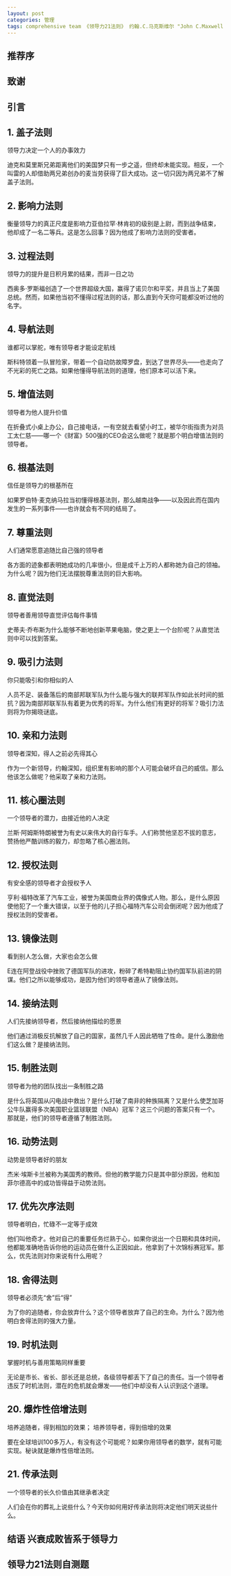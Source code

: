 ```yaml
---
layout: post
categories: 管理
tags: comprehensive team 《领导力21法则》 约翰.C.马克斯维尔 "John C.Maxwell" 路本福
---
```


## 推荐序

 

## 致谢

 

## 引言

 

## 1. 盖子法则

领导力决定一个人的办事效力

迪克和莫里斯兄弟距离他们的美国梦只有一步之遥，但终却未能实现。相反，一个叫雷的人却借助两兄弟创办的麦当劳获得了巨大成功。这一切只因为两兄弟不了解盖子法则。

 

## 2. 影响力法则

衡量领导力的真正尺度是影响力亚伯拉罕·林肯初的级别是上尉，而到战争结束，他却成了一名二等兵。这是怎么回事？因为他成了影响力法则的受害者。

 

## 3. 过程法则

领导力的提升是日积月累的结果，而非一日之功

西奥多·罗斯福创造了一个世界超级大国，赢得了诺贝尔和平奖，并且当上了美国总统。然而，如果他当初不懂得过程法则的话，那么直到今天你可能都没听过他的名字。

 

## 4. 导航法则

谁都可以掌舵，唯有领导者才能设定航线

斯科特领着一队冒险家，带着一个自动防故障罗盘，到达了世界尽头——也走向了不光彩的死亡之路。如果他懂得导航法则的道理，他们原本可以活下来。

 

## 5. 增值法则

领导者为他人提升价值

在折叠式小桌上办公，自己接电话，一有空就去看望小时工，被华尔街指责为对员工太仁慈——哪一个《财富》500强的CEO会这么做呢？就是那个明白增值法则的领导者。

 

## 6. 根基法则

信任是领导力的根基所在

如果罗伯特·麦克纳马拉当初懂得根基法则，那么越南战争——以及因此而在国内发生的一系列事件——也许就会有不同的结局了。

 

## 7. 尊重法则

人们通常愿意追随比自己强的领导者

各方面的迹象都表明她成功的几率很小，但是成千上万的人都称她为自己的领袖。为什么呢？因为他们无法摆脱尊重法则的巨大影响。

 

## 8. 直觉法则

领导者善用领导直觉评估每件事情

史蒂夫·乔布斯为什么能够不断地创新苹果电脑，使之更上一个台阶呢？从直觉法则中可以找到答案。

 

## 9. 吸引力法则

你只能吸引和你相似的人

人员不足、装备落后的南部邦联军队为什么能与强大的联邦军队作如此长时间的抵抗？因为南部邦联军队有着更为优秀的将军。为什么他们有更好的将军？吸引力法则将为你揭晓谜底。

 

## 10. 亲和力法则

领导者深知，得人之前必先得其心

作为一个新领导，约翰深知，组织里有影响的那个人可能会破坏自己的威信。那么他该怎么做呢？他采取了亲和力法则。

 

## 11. 核心圈法则

一个领导者的潜力，由接近他的人决定

兰斯·阿姆斯特朗被誉为有史以来伟大的自行车手。人们称赞他坚忍不拔的意志，赞扬他严酷训练的毅力，却忽略了核心圈法则。

 

## 12. 授权法则

有安全感的领导者才会授权予人

亨利·福特改革了汽车工业，被誉为美国商业界的偶像式人物。那么，是什么原因使他犯了一个重大错误，以至于他的儿子担心福特汽车公司会倒闭呢？因为他成了授权法则的受害者。

 

## 13. 镜像法则

看到别人怎么做，大家也会怎么做

E连在阿登战役中挫败了德国军队的进攻，粉碎了希特勒阻止协约国军队前进的阴谋。他们之所以能够成功，是因为他们的领导者遵从了镜像法则。

 

## 14. 接纳法则

人们先接纳领导者，然后接纳他描绘的愿景

他们通过消极反抗解放了自己的国家，虽然几千人因此牺牲了性命。是什么激励他们这么做？是接纳法则。

 

## 15. 制胜法则

领导者为他的团队找出一条制胜之路

是什么将英国从闪电战中救出？是什么打破了南非的种族隔离？又是什么使芝加哥公牛队赢得多次美国职业篮球联盟（NBA）冠军？这三个问题的答案只有一个。那就是，他们的领导者遵循了制胜法则。

 

## 16. 动势法则

动势是领导者好的朋友

杰米·埃斯卡兰被称为美国秀的教师。但他的教学能力只是其中部分原因，他和加菲尔德高中的成功皆得益于动势法则。

 

## 17. 优先次序法则

领导者明白，忙碌不一定等于成效

他们叫他奇才。他对自己的重要任务烂熟于心，如果你说出一个日期和具体时间，他都能准确地告诉你他的运动员在做什么正因如此，他拿到了十次锦标赛冠军。那么，优先法则对你来说有什么用呢？

 

## 18. 舍得法则

领导者必须先“舍”后“得”

为了你的追随者，你会放弃什么？这个领导者放弃了自己的生命。为什么？因为他明白舍得法则的强大力量。

 

## 19. 时机法则

掌握时机与善用策略同样重要

无论是市长、省长、部长还是总统，各级领导都丢下了自己的责任。当一个领导者违反了时机法则，潜在的危机就会爆发——他们中却没有人认识到这个道理。

 

## 20. 爆炸性倍增法则

培养追随者，得到相加的效果； 培养领导者，得到倍增的效果

要在全球培训100多万人，有没有这个可能呢？如果你用领导者的数学，就有可能实现。秘诀就是爆炸性倍增法则。

 

## 21. 传承法则

一个领导者的长久价值由其继承者决定

人们会在你的葬礼上说些什么？今天你如何用好传承法则将决定他们明天说些什么。

 

## 结语 兴衰成败皆系于领导力

 

## 领导力21法则自测题